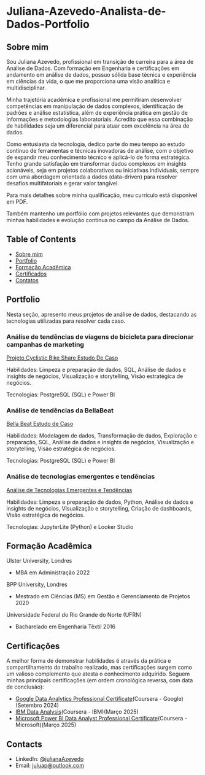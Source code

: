 # Juliana-Azevedo-Analista-de-Dados-Portfolio

## Sobre mim

Sou Juliana Azevedo, profissional em transição de carreira para a área de Análise de Dados. Com formação em Engenharia e certificações em andamento em análise de dados, possuo sólida base técnica e experiência em ciências da vida, o que me proporciona uma visão analítica e multidisciplinar.

Minha trajetória acadêmica e profissional me permitiram desenvolver competências em manipulação de dados complexos, identificação de padrões e análise estatística, além de experiência prática em gestão de informações e metodologias laboratoriais. Acredito que essa combinação de habilidades seja um diferencial para atuar com excelência na área de dados.

Como entusiasta da tecnologia, dedico parte do meu tempo ao estudo contínuo de ferramentas e técnicas inovadoras de análise, com o objetivo de expandir meu conhecimento técnico e aplicá-lo de forma estratégica. Tenho grande satisfação em transformar dados complexos em insights acionáveis, seja em projetos colaborativos ou iniciativas individuais, sempre com uma abordagem orientada a dados (data-driven) para resolver desafios multifatoriais e gerar valor tangível.

Para mais detalhes sobre minha qualificação, meu currículo está disponível em PDF.

Também mantenho um portfólio com projetos relevantes que demonstram minhas habilidades e evolução contínua no campo da Análise de Dados.

## Table of Contents
- [Sobre mim](https://github.com/JulianaAzevedo9/Juliana-Azevedo-Analista-de-Dados-Portfolio/blob/main/README.md#sobre-mim)
- [Portfolio](https://github.com/JulianaAzevedo9/Juliana-Azevedo-Analista-de-Dados-Portfolio/blob/main/README.md#portfolio)
- [Formação Acadêmica](https://github.com/JulianaAzevedo9/Juliana-Azevedo-Analista-de-Dados-Portfolio/blob/main/README.md#forma%C3%A7%C3%A3o-acad%C3%AAmica)
- [Certificados](https://github.com/JulianaAzevedo9/Juliana-Azevedo-Analista-de-Dados-Portfolio/blob/main/README.md#certifica%C3%A7%C3%B5es)
- [Contatos](https://github.com/JulianaAzevedo9/Juliana-Azevedo-Analista-de-Dados-Portfolio/blob/main/README.md#contacts)
## Portfolio 
Nesta seção, apresento meus projetos de análise de dados, destacando as tecnologias utilizadas para resolver cada caso.

### Análise de tendências de viagens de bicicleta para direcionar campanhas de marketing

[Projeto Cyclistic Bike Share Estudo De Caso](https://github.com/JulianaAzevedo9/Estudo-de-Caso-Cyclistic-Analise-de-Dados-para-Conversao-de-Usuarios/tree/main)

Habilidades: Limpeza e preparação de dados, SQL, Análise de dados e insights de negócios, Visualização e storytelling, Visão estratégica de negócios.

Tecnologias: PostgreSQL (SQL) e Power BI

### Análise de tendências da BellaBeat

[Bella Beat Estudo de Caso](https://github.com/JulianaAzevedo9/BellaBeat-Estudo-De-Caso)

Habilidades: Modelagem de dados, Transformação de dados, Exploração e preparação, SQL, Análise de dados e insights de negócios, Visualização e storytelling, Visão estratégica de negócios.

Tecnologias: PostgreSQL (SQL) e Power BI

### Análise de tecnologias emergentes e tendências

[Análise de Tecnologias Emergentes e Tendências](https://github.com/JulianaAzevedo9/Analise-das-tecnologias-e-tendencias-emergentes)

Habilidades: Limpeza e preparação de dados, Python, Análise de dados e insights de negócios, Visualização e storytelling, Criação de dashboards, Visão estratégica de negócios.

Tecnologias: JupyterLite (Python) e Looker Studio

## Formação Acadêmica

Ulster University, Londres
- MBA em Administração
2022

BPP University, Londres
- Mestrado em Ciências (MS) em Gestão e Gerenciamento de Projetos
2020

Universidade Federal do Rio Grande do Norte (UFRN) 
- Bacharelado em Engenharia Têxtil
2016

## Certificações

A melhor forma de demonstrar habilidades é através da prática e compartilhamento do trabalho realizado, mas certificações surgem como um valioso complemento que atesta o conhecimento adquirido. Seguem minhas principais certificações (em ordem cronológica reversa, com data de conclusão):

- [Google Data Analytics Professional Certificate](https://www.credly.com/badges/9ac93e36-90b3-414b-9365-9667ae7b0ddd/linked_in_profile)(Coursera - Google)(Setembro 2024)
- [IBM Data Analysis](https://www.credly.com/badges/6aaec0ee-dbd6-4f49-a3cd-a85cd7111a20/linked_in_profile)(Coursera - IBM)(Março 2025)
- [Microsoft Power BI Data Analyst Professional Certificate](https://www.credly.com/badges/56619b7b-4a2d-40a2-8c74-dba5b7e637d5/linked_in_profile)(Coursera - Microsoft)(Março 2025)

## Contacts
- LinkedIn: [@julianaAzevedo](https://www.linkedin.com/in/juliana-azevedo-96a12114b/)
- Email: juluap@outlook.com






























